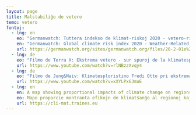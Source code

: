 ```yaml
---
layout: page
title: Malstabiliĝo de vetero
temo: vetero
fontoj:
  - lng: en
    eo: "Germanwatch: Tuttera indekso de klimat-riskoj 2020 - vetero-rilataj perdoj 2018 kaj 1999-2018"
    en: "Germanwatch: Global climate risk index 2020 - Weather-Related Loss Events in 2018 and 1999 to 2018"
    url: https://germanwatch.org/sites/germanwatch.org/files/20-2-01e%20Global%20Climate%20Risk%20Index%202020_9.pdf
  - lng: de
    eo: "Filmo de Terra X: Ekstrema vetero - sur spuroj de la klimatesplorado"
    url: https://www.youtube.com/watch?v=rlNBzzXvqy4
  - lng: de
    eo: "Filmo de Jung&Naiv: Klimatesploristino Fredi Otto pri ekstremaj vetereventoj"
    url: https://www.youtube.com/watch?v=xXYLPx63muE
  - lng: en
    en: A map showing proportional impacts of climate change on regions and people
    eo: Mapo proporcie montranta efikojn de klimatŝanĝo al regionoj kaj homoj
    url: https://cli-mat.traines.eu
---
```

